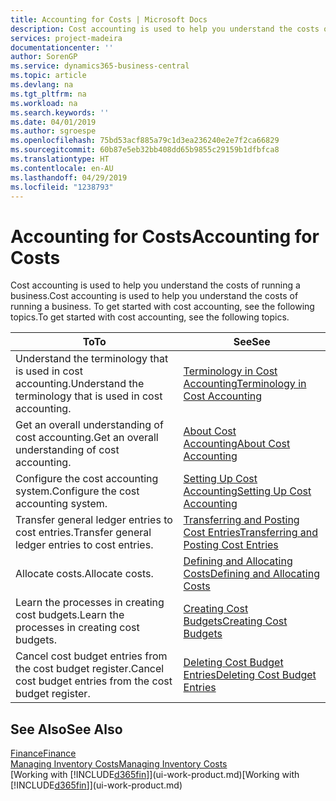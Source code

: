 ```yaml
---
title: Accounting for Costs | Microsoft Docs
description: Cost accounting is used to help you understand the costs of running a business. To get started with cost accounting, see the following topics.
services: project-madeira
documentationcenter: ''
author: SorenGP
ms.service: dynamics365-business-central
ms.topic: article
ms.devlang: na
ms.tgt_pltfrm: na
ms.workload: na
ms.search.keywords: ''
ms.date: 04/01/2019
ms.author: sgroespe
ms.openlocfilehash: 75bd53acf885a79c1d3ea236240e2e7f2ca66829
ms.sourcegitcommit: 60b87e5eb32bb408dd65b9855c29159b1dfbfca8
ms.translationtype: HT
ms.contentlocale: en-AU
ms.lasthandoff: 04/29/2019
ms.locfileid: "1238793"
---
```

# <a name="accounting-for-costs"></a><span data-ttu-id="9ec63-104">Accounting for Costs</span><span class="sxs-lookup"><span data-stu-id="9ec63-104">Accounting for Costs</span></span>
<span data-ttu-id="9ec63-105">Cost accounting is used to help you understand the costs of running a business.</span><span class="sxs-lookup"><span data-stu-id="9ec63-105">Cost accounting is used to help you understand the costs of running a business.</span></span> <span data-ttu-id="9ec63-106">To get started with cost accounting, see the following topics.</span><span class="sxs-lookup"><span data-stu-id="9ec63-106">To get started with cost accounting, see the following topics.</span></span>  

|<span data-ttu-id="9ec63-107">To</span><span class="sxs-lookup"><span data-stu-id="9ec63-107">To</span></span>|<span data-ttu-id="9ec63-108">See</span><span class="sxs-lookup"><span data-stu-id="9ec63-108">See</span></span>|  
|--------|---------|  
|<span data-ttu-id="9ec63-109">Understand the terminology that is used in cost accounting.</span><span class="sxs-lookup"><span data-stu-id="9ec63-109">Understand the terminology that is used in cost accounting.</span></span>|[<span data-ttu-id="9ec63-110">Terminology in Cost Accounting</span><span class="sxs-lookup"><span data-stu-id="9ec63-110">Terminology in Cost Accounting</span></span>](finance-terminology-in-cost-accounting.md)|  
|<span data-ttu-id="9ec63-111">Get an overall understanding of cost accounting.</span><span class="sxs-lookup"><span data-stu-id="9ec63-111">Get an overall understanding of cost accounting.</span></span>|[<span data-ttu-id="9ec63-112">About Cost Accounting</span><span class="sxs-lookup"><span data-stu-id="9ec63-112">About Cost Accounting</span></span>](finance-about-cost-accounting.md)|  
|<span data-ttu-id="9ec63-113">Configure the cost accounting system.</span><span class="sxs-lookup"><span data-stu-id="9ec63-113">Configure the cost accounting system.</span></span>|[<span data-ttu-id="9ec63-114">Setting Up Cost Accounting</span><span class="sxs-lookup"><span data-stu-id="9ec63-114">Setting Up Cost Accounting</span></span>](finance-set-up-cost-accounting.md)|  
|<span data-ttu-id="9ec63-115">Transfer general ledger entries to cost entries.</span><span class="sxs-lookup"><span data-stu-id="9ec63-115">Transfer general ledger entries to cost entries.</span></span>|[<span data-ttu-id="9ec63-116">Transferring and Posting Cost Entries</span><span class="sxs-lookup"><span data-stu-id="9ec63-116">Transferring and Posting Cost Entries</span></span>](finance-transfer-and-post-cost-entries.md)|  
|<span data-ttu-id="9ec63-117">Allocate costs.</span><span class="sxs-lookup"><span data-stu-id="9ec63-117">Allocate costs.</span></span>|[<span data-ttu-id="9ec63-118">Defining and Allocating Costs</span><span class="sxs-lookup"><span data-stu-id="9ec63-118">Defining and Allocating Costs</span></span>](finance-define-and-allocate-costs.md)|  
|<span data-ttu-id="9ec63-119">Learn the processes in creating cost budgets.</span><span class="sxs-lookup"><span data-stu-id="9ec63-119">Learn the processes in creating cost budgets.</span></span>|[<span data-ttu-id="9ec63-120">Creating Cost Budgets</span><span class="sxs-lookup"><span data-stu-id="9ec63-120">Creating Cost Budgets</span></span>](finance-create-cost-budgets.md)|
|<span data-ttu-id="9ec63-121">Cancel cost budget entries from the cost budget register.</span><span class="sxs-lookup"><span data-stu-id="9ec63-121">Cancel cost budget entries from the cost budget register.</span></span>|[<span data-ttu-id="9ec63-122">Deleting Cost Budget Entries</span><span class="sxs-lookup"><span data-stu-id="9ec63-122">Deleting Cost Budget Entries</span></span>](finance-how-to-delete-cost-budget-entries.md)| 


## <a name="see-also"></a><span data-ttu-id="9ec63-123">See Also</span><span class="sxs-lookup"><span data-stu-id="9ec63-123">See Also</span></span>  
[<span data-ttu-id="9ec63-124">Finance</span><span class="sxs-lookup"><span data-stu-id="9ec63-124">Finance</span></span>](finance.md)  
[<span data-ttu-id="9ec63-125">Managing Inventory Costs</span><span class="sxs-lookup"><span data-stu-id="9ec63-125">Managing Inventory Costs</span></span>](finance-manage-inventory-costs.md)  
<span data-ttu-id="9ec63-126">[Working with [!INCLUDE[d365fin](includes/d365fin_md.md)]](ui-work-product.md)</span><span class="sxs-lookup"><span data-stu-id="9ec63-126">[Working with [!INCLUDE[d365fin](includes/d365fin_md.md)]](ui-work-product.md)</span></span>
